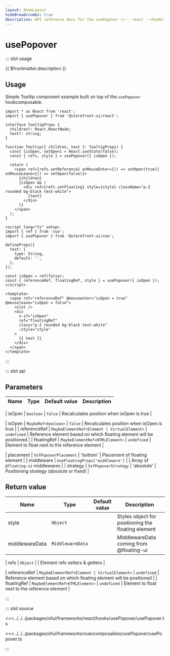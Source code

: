 ```yaml
---
layout: AtomLayout
hideBreadcrumbs: true
description: API reference docs for the usePopover <!-- react -->hook<!-- end react --><!-- vue -->composable<!-- end vue -->.
---
```


# usePopover

::: slot usage

{{ $frontmatter.description }}

## Usage

Simple Tooltip component example built on top of the `usePopover` <!-- react -->hook<!-- end react --><!-- vue -->composable<!-- end vue -->.

<SourceCode>

<!-- react -->
```tsx
import * as React from 'react';
import { usePopover } from '@storefront-ui/react';

interface TooltipProps {
  children?: React.ReactNode;
  text?: string;
}

function Tooltip({ children, text }: TooltipProps) {
  const [isOpen, setOpen] = React.useState(false);
  const { refs, style } = usePopover({ isOpen });

  return (
    <span ref={refs.setReference} onMouseEnter={() => setOpen(true)} onMouseLeave={() => setOpen(false)}>
      {children}
      {isOpen && (
        <div ref={refs.setFloating} style={style} className="p-2 rounded bg-black text-white">
          {text}
        </div>
      )}
    </span>
  );
}
```
<!-- end react -->
<!-- vue -->
```vue
<script lang="ts" setup>
import { ref } from 'vue';
import { usePopover } from '@storefront-ui/vue';

defineProps({
  text: {
    type: String,
    default: '',
  },
});

const isOpen = ref(false);
const { referenceRef, floatingRef, style } = usePopover({ isOpen });
</script>

<template>
  <span ref="referenceRef" @mouseenter="isOpen = true" @mouseleave="isOpen = false">
    <slot />
    <div
      v-if="isOpen"
      ref="floatingRef"
      class="p-2 rounded bg-black text-white"
      :style="style"
    >
      {{ text }}
    </div>
  </span>
</template>
```
<!-- end vue -->

</SourceCode>

:::

::: slot api

## Parameters

| Name      | Type                     | Default value | Description                               |
| --------- | ------------------------ | ------------- | ----------------------------------------- |
<!-- react -->
| isOpen  | `boolean`                |  `false`             | Recalculates position when isOpen is true |
<!-- end react -->
<!-- vue -->
| isOpen  | `MaybeRef<boolean>`                |  `false`             | Recalculates position when isOpen is true |
| referenceRef  | `MaybeElementRef<Element | VirtualElement>` | `undefined`              | Reference element based on which floating element will be positioned  |
| floatingRef  | `MaybeElementRef<HTMLElement>` | `undefined`              | Element to float next to the reference element  |
<!-- end vue -->
| placement | `VsfPopoverPlacement`    | 'bottom'      | Placement of floating element              |
| middleware    | `UseFloatingProps['middleware']`                 |              | Array of `@floating-ui` middlewares |
| strategy | `VsfPopoverStrategy`    | 'absolute'      | Positioning strategy (absolute or fixed)              |

## Return value

| Name  | Type           | Default value | Description |
| ----- | -------------- | ------------- | ----------- |
| style | `Object` |               | Styles object for positioning the floating element            |
| middlewareData | `MiddlewareData` | | MiddlewareData coming from @floating-ui |
<!-- react -->
| refs  | `Object`   |               | Element refs setters & getters            |
<!-- end react -->
<!-- vue -->
| referenceRef  | `MaybeElementRef<Element | VirtualElement>` | `undefined`              | Reference element based on which floating element will be positioned  |
| floatingRef  | `MaybeElementRef<HTMLElement>` | `undefined`              | Element to float next to the reference element  |
<!-- end vue -->
:::

::: slot source
<SourceCode>

<!-- react -->
<<<../../../packages/sfui/frameworks/react/hooks/usePopover/usePopover.ts
<!-- end react -->
<!-- vue -->
<<<../../../packages/sfui/frameworks/vue/composables/usePopover/usePopover.ts
<!-- end vue -->

</SourceCode>
:::
